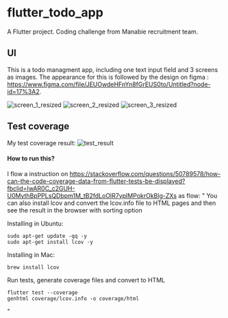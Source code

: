 # flutter_todo_app

A Flutter project.
Coding challenge from Manabie recruitment team.

## UI
This is a todo managment app, including one text input field and 3 screens as images. The appearance for this is followed by the design on figma : https://www.figma.com/file/JEUOwdeHFnYn8fGrEUS0to/Untitled?node-id=17%3A2.

![screen_1_resized](https://user-images.githubusercontent.com/66101016/111762118-37c3fc00-88d3-11eb-99f6-f4f65c2480d2.png)
![screen_2_resized](https://user-images.githubusercontent.com/66101016/111762145-3eeb0a00-88d3-11eb-9a7e-f88f6b352cc9.png)
![screen_3_resized](https://user-images.githubusercontent.com/66101016/111762365-870a2c80-88d3-11eb-82a6-f6be7caf00f2.png)


## Test coverage
My test coverage result: 
![test_result](https://user-images.githubusercontent.com/66101016/111763999-53c89d00-88d5-11eb-8093-942d5b1a0df1.png)

#### How to run this?
I flow a instruction on https://stackoverflow.com/questions/50789578/how-can-the-code-coverage-data-from-flutter-tests-be-displayed?fbclid=IwAR0C_c2GUH-U0MythBpPPLsQDbpm1M_tB2fdLoOlR7ypIMPokrOkBlg-ZXs as flow: 
"
You can also install lcov and convert the lcov.info file to HTML pages and then see the result in the browser with sorting option

Installing in Ubuntu:
```
sudo apt-get update -qq -y
sudo apt-get install lcov -y
```
Installing in Mac:
```
brew install lcov
```
Run tests, generate coverage files and convert to HTML
```
flutter test --coverage
genhtml coverage/lcov.info -o coverage/html
```
 "
 
 
 
